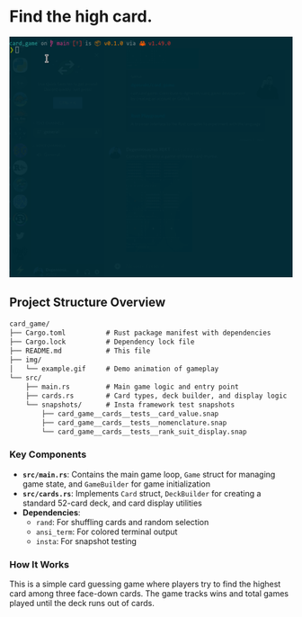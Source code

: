 
# Find the high card.

![alt text](img/example.gif)

## Project Structure Overview

```
card_game/
├── Cargo.toml          # Rust package manifest with dependencies
├── Cargo.lock          # Dependency lock file
├── README.md           # This file
├── img/
│   └── example.gif     # Demo animation of gameplay
└── src/
    ├── main.rs         # Main game logic and entry point
    ├── cards.rs        # Card types, deck builder, and display logic
    └── snapshots/      # Insta framework test snapshots
        ├── card_game__cards__tests__card_value.snap
        ├── card_game__cards__tests__nomenclature.snap
        └── card_game__cards__tests__rank_suit_display.snap
```

### Key Components

- **`src/main.rs`**: Contains the main game loop, `Game` struct for managing game state, and `GameBuilder` for game initialization
- **`src/cards.rs`**: Implements `Card` struct, `DeckBuilder` for creating a standard 52-card deck, and card display utilities
- **Dependencies**:
  - `rand`: For shuffling cards and random selection
  - `ansi_term`: For colored terminal output
  - `insta`: For snapshot testing

### How It Works

This is a simple card guessing game where players try to find the highest card among three face-down cards. The game tracks wins and total games played until the deck runs out of cards.
